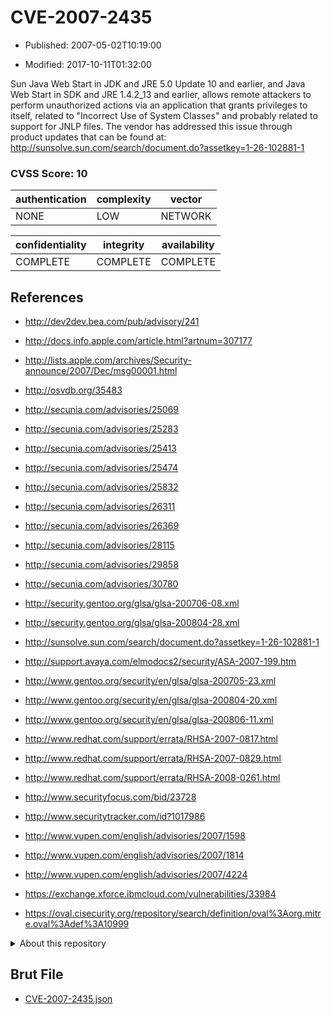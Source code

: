 # CVE-2007-2435

- Published: 2007-05-02T10:19:00

- Modified: 2017-10-11T01:32:00

Sun Java Web Start in JDK and JRE 5.0 Update 10 and earlier, and Java Web Start in SDK and JRE 1.4.2_13 and earlier, allows remote attackers to perform unauthorized actions via an application that grants privileges to itself, related to "Incorrect Use of System Classes" and probably related to support for JNLP files. The vendor has addressed this issue through product updates that can be found at: http://sunsolve.sun.com/search/document.do?assetkey=1-26-102881-1

### CVSS Score: **10**

| authentication | complexity | vector |
| --- | --- | --- |
| NONE | LOW | NETWORK |

| confidentiality | integrity | availability |
| --- | --- | --- |
| COMPLETE | COMPLETE | COMPLETE |

## References

* http://dev2dev.bea.com/pub/advisory/241

* http://docs.info.apple.com/article.html?artnum=307177

* http://lists.apple.com/archives/Security-announce/2007/Dec/msg00001.html

* http://osvdb.org/35483

* http://secunia.com/advisories/25069

* http://secunia.com/advisories/25283

* http://secunia.com/advisories/25413

* http://secunia.com/advisories/25474

* http://secunia.com/advisories/25832

* http://secunia.com/advisories/26311

* http://secunia.com/advisories/26369

* http://secunia.com/advisories/28115

* http://secunia.com/advisories/29858

* http://secunia.com/advisories/30780

* http://security.gentoo.org/glsa/glsa-200706-08.xml

* http://security.gentoo.org/glsa/glsa-200804-28.xml

* http://sunsolve.sun.com/search/document.do?assetkey=1-26-102881-1

* http://support.avaya.com/elmodocs2/security/ASA-2007-199.htm

* http://www.gentoo.org/security/en/glsa/glsa-200705-23.xml

* http://www.gentoo.org/security/en/glsa/glsa-200804-20.xml

* http://www.gentoo.org/security/en/glsa/glsa-200806-11.xml

* http://www.redhat.com/support/errata/RHSA-2007-0817.html

* http://www.redhat.com/support/errata/RHSA-2007-0829.html

* http://www.redhat.com/support/errata/RHSA-2008-0261.html

* http://www.securityfocus.com/bid/23728

* http://www.securitytracker.com/id?1017986

* http://www.vupen.com/english/advisories/2007/1598

* http://www.vupen.com/english/advisories/2007/1814

* http://www.vupen.com/english/advisories/2007/4224

* https://exchange.xforce.ibmcloud.com/vulnerabilities/33984

* https://oval.cisecurity.org/repository/search/definition/oval%3Aorg.mitre.oval%3Adef%3A10999

<details>
<summary>About this repository</summary> 

  This repository is part of the project [Live Hack CVE](https://github.com/Live-Hack-CVE). Main website can be found [www.live-hack.org](https://www.live-hack.org) 
  
  Made by [Sn0wAlice](https://github.com/Sn0wAlice) for the people that care about security and need to have a feed of the latest CVEs. Hope you enjoy it, don't forget to star the repo and follow me on [Twitter](https://twitter.com/Sn0wAlice) and [Github](https://github.com/Sn0wAlice). And that is my [personnal website](https://www.alice-snow.me/)

  - [Home Page](https://github.com/Live-Hack-CVE)
  - [Framework](https://github.com/Live-Hack-CVE/cve-framework)
  - [CVE database](https://github.com/Live-Hack-CVE/full_database)
  - [Changelog](https://github.com/Live-Hack-CVE/Changelog)
</details>

## Brut File

* [CVE-2007-2435.json](https://raw.githubusercontent.com/Live-Hack-CVE/full_database/main/cves/2007/CVE-2007-2435.json)


